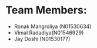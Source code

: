 # Team Members: 

- Ronak Mangroliya (N01530634)
- Vimal Radadiya(N01546929)
- Jay Doshi (N01530177)